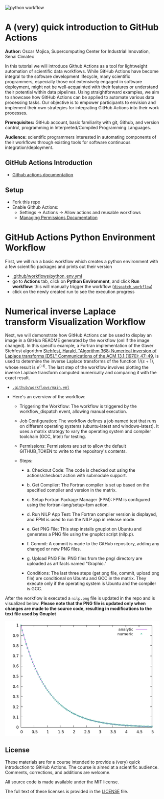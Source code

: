 ![python workflow](https://github.com/ofmla/githubactions_intro/actions/workflows/python_env.yml/badge.svg)

# A (very) quick introduction to GitHub Actions

**Author:** Oscar Mojica, Supercomputing Center for Industrial Innovation, Senai Cimatec

In this tutorial we will introduce Github Actions as a tool for lightweight automation of scientific data workflows. While GitHub Actions have become integral to the software development lifecycle, many scientific programmers, 
especially those not extensively engaged in software deployment, might not be well-acquainted with their features or understand their potential within data pipelines. Using straightforward examples, we aim to showcase how GitHub 
Actions can be applied to automate various data processing tasks. Our objective is to empower participants to envision and implement their own strategies for integrating GitHub Actions into their work processes.

**Prerequisites:** GitHub account, basic familiarity with git, Github, and version control, programming in Interpreted/Compiled Programming Languages.

**Audience:** scientific programmers interested in automating components of their workflows through existing tools for software continuous integration/deployment.

## GitHub Actions Introduction
* [Github actions documentation](https://docs.github.com/en/actions/learn-github-actions/introduction-to-github-actions)

## Setup 
* Fork this repo
* Enable Github Actions:
  * Settings ->   Actions -> Allow actions and reusable workflows
  * [Managing Permissions Documentation](https://docs.github.com/en/repositories/managing-your-repositorys-settings-and-features/enabling-features-for-your-repository/managing-github-actions-settings-for-a-repository#managing-github-actions-permissions-for-your-repository) 

# GitHub Actions Python Environment Workflow
First, we will run a basic workflow which creates a python environment with a few scientific packages and prints out their version
* [.github/workflows/python_env.yml](https://github.com/ofmla/githubactions_intro/blob/main/.github/workflows/python_env.yml)
* go to **Actions** tab, click on **Python Environment**, and click **Run workflow**: this will manually trigger the workflow ([`dispatch_workflow`](https://docs.github.com/en/actions/managing-workflow-runs/manually-running-a-workflow))
* click on the newly created run to see the execution progress

# Numerical inverse Laplace transform Visualization Workflow
Next, we will demonstrate how GitHub Actions can be used to display an image in a GitHub README generated by the workflow (onl if the image changed). In this specific example, a Fortran implementation of the Gaver Stehfest algorithm 
[Stehfest, Harald. "Algorithm 368: Numerical inversion of Laplace transforms [D5]." Communications of the ACM 13.1 (1970): 47-49.](https://dl.acm.org/doi/pdf/10.1145/361953.361969) is used to determine the inverse Laplace transforms of the function $1/(s+1)$, whose result is $e^{(-t)}$.
The last step of the workflow involves plotting the inverse Laplace transform computed numerically and comparing it with the exact result.

* [`.github/workflows/main.yml`](https://github.com/ofmla/githubactions_intro/blob/main/.github/workflows/main.yml)
* Here's an overview of the workflow:

    * Triggering the Workflow:
        The workflow is triggered by the workflow_dispatch event, allowing manual execution.

    * Job Configuration:
        The workflow defines a job named test that runs on different operating systems (ubuntu-latest and windows-latest).
        It uses a matrix strategy to vary the operating system and compiler toolchain (GCC, Intel) for testing.

    * Permissions:
        Permissions are set to allow the default GITHUB_TOKEN to write to the repository's contents.

    * Steps:
      * a. Checkout Code:
        The code is checked out using the actions/checkout action with submodule support.

      * b. Get Compiler:
        The Fortran compiler is set up based on the specified compiler and version in the matrix.

      * c. Setup Fortran Package Manager (FPM):
        FPM is configured using the fortran-lang/setup-fpm action.

      * d. Run NILP App Test:
        The Fortran compiler version is displayed, and FPM is used to run the NILP app in release mode.

      * e. Get PNG File:
        This step installs gnuplot on Ubuntu and generates a PNG file using the gnuplot script (nilp.p).

      * f. Commit:
        A commit is made to the GitHub repository, adding any changed or new PNG files.

      * g. Upload PNG File:
        PNG files from the png/ directory are uploaded as artifacts named "Graphic."

      * Conditions:
        The last three steps (get png file, commit, upload png file) are conditional on Ubuntu and GCC in the matrix. They execute only if the operating system is Ubuntu and the compiler is GCC.

After the workflow is executed a `nilp.png` file is updated in the repo and is visualized below. **Please note that the PNG file is updated only when changes are made to the source code, resulting in modifications to the text file used by Gnuplot**

![alt text](https://raw.githubusercontent.com/ofmla/githubactions_intro/main/png/nilp.png)


## License

These materials are for a course intended to provide a (very) quick introduction to GitHub Actions. The course is aimed at a scientific audience. Comments, corrections, and additions are welcome.

All source code is made available under the MIT license.

The full text of these licenses is provided in the [LICENSE](https://github.com/ofmla/githubactions_intro/blob/main/LICENSE) file.
